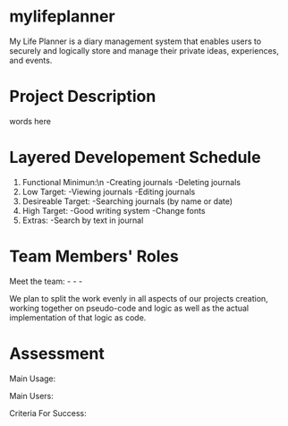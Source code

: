 # mylifeplanner
My Life Planner is a diary management system that enables users to securely and logically store and manage their private ideas, experiences, and events.



# Project Description
words here



# Layered Developement Schedule
1. Functional Minimun:\n
     -Creating journals
     -Deleting journals
2. Low Target:
     -Viewing journals
     -Editing journals
3. Desireable Target:
     -Searching journals (by name or date)
4. High Target:
     -Good writing system
     -Change fonts
5. Extras:
     -Search by text in journal



# Team Members' Roles

Meet the team:
    -
    -
    -

We plan to split the work evenly in all aspects of our projects creation, working together on pseudo-code and logic as well as the actual implementation of that logic as code.



# Assessment

Main Usage:

Main Users:

Criteria For Success:

